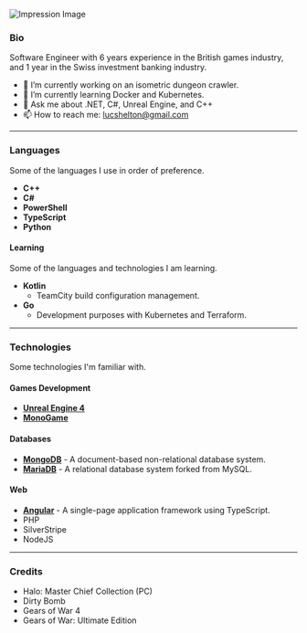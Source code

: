 ![Impression Image](https://i.imgur.com/6d95elJ.png)
### Bio
Software Engineer with 6 years experience in the British games industry, and 1 year in the Swiss investment banking industry.

- 🔭 I’m currently working on an isometric dungeon crawler.
- 🌱 I’m currently learning Docker and Kubernetes.
- 💬 Ask me about .NET, C#, Unreal Engine, and C++
- 📫 How to reach me: lucshelton@gmail.com

---

### Languages
Some of the languages I use in order of preference.
- **C++**
- **C#**
- **PowerShell**
- **TypeScript**
- **Python**

#### Learning
Some of the languages and technologies I am learning.
- **Kotlin**
  - TeamCity build configuration management.
- **Go**
  - Development purposes with Kubernetes and Terraform.

---

### Technologies
Some technologies I'm familiar with.
#### Games Development
- [**Unreal Engine 4**](https://github.com/epicgames/unrealengine)
- [**MonoGame**](https://github.com/monogame)
#### Databases
- **[MongoDB](https://www.mongodb.com/)** - A document-based non-relational database system.
- **[MariaDB](https://mariadb.org/)** - A relational database system forked from MySQL.
#### Web
- **[Angular](https://angular.io/)** - A single-page application framework using TypeScript.
- PHP
- SilverStripe
- NodeJS

---

### Credits
- Halo: Master Chief Collection (PC)
- Dirty Bomb
- Gears of War 4
- Gears of War: Ultimate Edition

<!--
**LoveDuckie/LoveDuckie** is a ✨ _special_ ✨ repository because its `README.md` (this file) appears on your GitHub profile.

Here are some ideas to get you started:

- 🔭 I’m currently working on ...
- 🌱 I’m currently learning ...
- 👯 I’m looking to collaborate on ...
- 🤔 I’m looking for help with ...
- 💬 Ask me about ...
- 📫 How to reach me: ...
- 😄 Pronouns: ...
- ⚡ Fun fact: ...
-->
